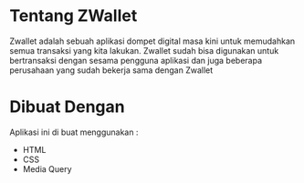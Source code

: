 # Tentang ZWallet
Zwallet adalah sebuah aplikasi dompet digital masa kini untuk memudahkan semua transaksi yang kita lakukan.
Zwallet sudah bisa digunakan untuk bertransaksi dengan sesama pengguna aplikasi dan juga beberapa perusahaan yang sudah bekerja sama dengan Zwallet

# Dibuat Dengan
Aplikasi ini di buat menggunakan :
- HTML
- CSS
- Media Query   